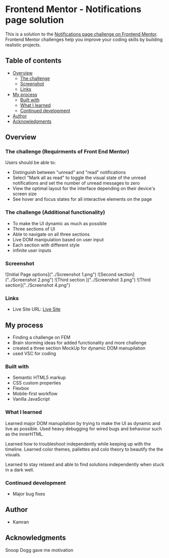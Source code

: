 # Frontend Mentor - Notifications page solution

This is a solution to the [Notifications page challenge on Frontend Mentor](https://www.frontendmentor.io/challenges/notifications-page-DqK5QAmKbC). Frontend Mentor challenges help you improve your coding skills by building realistic projects.

## Table of contents

- [Overview](#overview)
  - [The challenge](#the-challenge)
  - [Screenshot](#screenshot)
  - [Links](#links)
- [My process](#my-process)
  - [Built with](#built-with)
  - [What I learned](#what-i-learned)
  - [Continued development](#continued-development)
- [Author](#author)
- [Acknowledgments](#acknowledgments)

## Overview

### The challenge (Requirments of Front End Mentor)

Users should be able to:

- Distinguish between "unread" and "read" notifications
- Select "Mark all as read" to toggle the visual state of the unread notifications and set the number of unread messages to zero
- View the optimal layout for the interface depending on their device's screen size
- See hover and focus states for all interactive elements on the page

### The challenge (Additional functionality)

- To make the UI dynamic as much as possible
- Three sections of UI
- Able to navigate on all three sections
- Live DOM manipulation based on user input
- Each section with different style
- infinite user inputs

### Screenshot

![Initial Page options]("../Screenshot 1.png")
![Second section]("../Screenshot 2.png")
![Third section ]("../Screenshot 3.png")
![Third section]("../Screenshot 4.png")

### Links

- Live Site URL: [Live Site](https://notificationspagecorn.netlify.app/)

## My process

- Finding a challenge on FEM
- Brain storming ideas for added functionality and more challenge
- created a three section MockUp for dynamic DOM manupilation
- used VSC for coding

### Built with

- Semantic HTML5 markup
- CSS custom properties
- Flexbox
- Mobile-first workflow
- Vanilla JavaScript

### What I learned

Learned major DOM manupilation by trying to make the UI as dynamic and live as possible. Used heavy debugging for wired bugs and behaviour such as the innerHTML.

Learned how to troubleshoot independently while keeping up with the timeline. Learned color themes, pallettes and colo theory to beautify the the visuals.

Learned to stay relaxed and able to find solutions independently when stuck in a dark well.

### Continued development

- Major bug fixes

## Author

- Kamran

## Acknowledgments

Snoop Dogg gave me motivation
